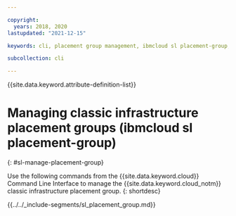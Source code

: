 ```yaml
---

copyright:
  years: 2018, 2020
lastupdated: "2021-12-15"

keywords: cli, placement group management, ibmcloud sl placement-group, classic infrastructure, placement group, placement group cli, manage placement group cli

subcollection: cli

---
```


{{site.data.keyword.attribute-definition-list}}

# Managing classic infrastructure placement groups (ibmcloud sl placement-group)
{: #sl-manage-placement-group}

Use the following commands from the {{site.data.keyword.cloud}} Command Line Interface to manage the {{site.data.keyword.cloud_notm}} classic infrastructure placement group.
{: shortdesc}

{{../../_include-segments/sl_placement_group.md}}
